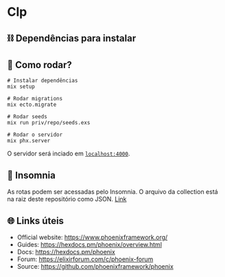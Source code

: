 # Clp

## ⛓️ Dependências para instalar

## 🚀 Como rodar?

```
# Instalar dependências
mix setup

# Rodar migrations
mix ecto.migrate

# Rodar seeds
mix run priv/repo/seeds.exs

# Rodar o servidor
mix phx.server

```

O servidor será inciado em [`localhost:4000`](http://localhost:4000).

## 🌙 Insomnia
As rotas podem ser acessadas pelo Insomnia. O arquivo da collection está na raiz deste repositório como JSON. [Link](https://github.com/JonathanYuri/CLP/blob/main/CLP-Insomnia_2023-09-29.json)

## 🌐 Links úteis

  * Official website: https://www.phoenixframework.org/
  * Guides: https://hexdocs.pm/phoenix/overview.html
  * Docs: https://hexdocs.pm/phoenix
  * Forum: https://elixirforum.com/c/phoenix-forum
  * Source: https://github.com/phoenixframework/phoenix
